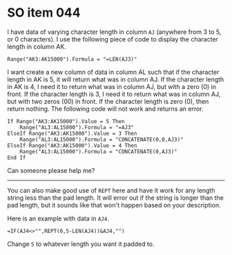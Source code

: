 # SO item 044
I have data of varying character length in column `AJ` (anywhere from 3 to 5, or 0 characters). I use the following piece of code to display the character length in column AK.

```
Range("AK3:AK15000").Formula = "=LEN(AJ3)"

```

I want create a new column of data in column AL such that if the character length in AK is 5, it will return what was in column AJ. If the character length in AK is 4, I need it to return what was in column AJ, but with a zero (0) in front. If the character length is 3, I need it to return what was in column AJ, but with two zeros (00) in front. If the character length is zero (0), then return nothing. The following code will not work and returns an error.

```
If Range("AK3:AK15000").Value = 5 Then
    Range("AL3:AL15000").Formula = "=AJ3"
ElseIf Range("AK3:AK15000").Value = 3 Then
    Range("AL3:AL15000").Formula = "CONCATENATE(0,0,AJ3)"
ElseIf Range("AK3:AK15000").Value = 4 Then
    Range("AL3:AL15000").Formula = "CONCATENATE(0,AJ3)"
End If

```

Can someone please help me?

----

You can also make good use of `REPT` here and have it work for any length string less than the pad length. It will error out if the string is longer than the pad length, but it sounds like that won't happen based on your description.

Here is an example with data in `AJ4`.

```
=IF(AJ4<>"",REPT(0,5-LEN(AJ4))&AJ4,"")

```

Change `5` to whatever length you want it padded to.
